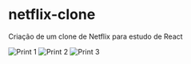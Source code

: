 # netflix-clone
Criação de um clone de Netflix para estudo de React

![Print 1](https://user-images.githubusercontent.com/84884596/130244176-a09362f1-228a-49f5-8f5e-dcfd4f729f75.png)
![Print 2](https://user-images.githubusercontent.com/84884596/130244274-fd7e27e3-ad18-46d1-a2b1-5ef3a04f9b67.png)
![Print 3](https://user-images.githubusercontent.com/84884596/130244342-5cd586a5-182b-4f64-b180-648b90d59158.png)
